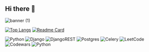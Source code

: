 ## Hi there 👋

![banner (1)](https://github.com/sharomannn/sharomannn/assets/113632199/f036f87c-143e-4dfb-978c-7c3d593ef614)

[![Top Langs](https://github-readme-stats.vercel.app/api/top-langs/?username=sharomannn&layout=compact&theme=catppuccin_mocha)](https://github.com/anuraghazra/github-readme-stats)
[![Readme Card](https://github-readme-stats.vercel.app/api/pin/?username=sharomannn&repo=car-detection&theme=catppuccin_mocha)](https://github.com/sharomannn/car-detection)

![Python](https://img.shields.io/badge/python-3670A0?style=for-the-badge&logo=python&logoColor=ffdd54)
![Django](https://img.shields.io/badge/django-%23092E20.svg?style=for-the-badge&logo=django&logoColor=white)
![DjangoREST](https://img.shields.io/badge/DJANGO-REST-ff1709?style=for-the-badge&logo=django&logoColor=white&color=ff1709&labelColor=gray)
![Postgres](https://img.shields.io/badge/postgres-%23316192.svg?style=for-the-badge&logo=postgresql&logoColor=white)
![Celery](https://img.shields.io/badge/celery-%23a9cc54.svg?style=for-the-badge&logo=celery&logoColor=ddf4a4)
![LeetCode](https://img.shields.io/badge/LeetCode-000000?style=for-the-badge&logo=LeetCode&logoColor=#d16c06)
![Codewars](https://img.shields.io/badge/Codewars-B1361E?style=for-the-badge&logo=codewars&logoColor=grey)
![Python](https://img.shields.io/badge/python-3670A0?style=for-the-badge&logo=python&logoColor=ffdd54)
